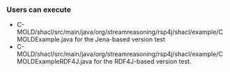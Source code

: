 ### Users can execute 
* C-MOLD/shacl/src/main/java/org/streamreasoning/rsp4j/shacl/example/CMOLDExample.java for the Jena-based version test
* C-MOLD/shacl/src/main/java/org/streamreasoning/rsp4j/shacl/example/CMOLDExampleRDF4J.java for the RDF4J-based version test.
